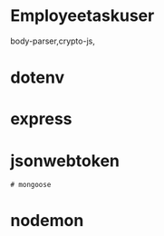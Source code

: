 # Employeetaskuser


 body-parser,crypto-js,
   # dotenv
   # express 
   # jsonwebtoken
    # mongoose
   # nodemon
